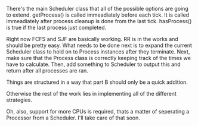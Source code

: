 There's the main Scheduler class that all of the possible options are going to extend. getProcess() is called immeadiately before each tick. It is called immeadiately after process cleanup is done from the last tick. hasProcess() is true if the last process just completed.

Right now FCFS and SJF are basically working. RR is in the works and should be pretty easy. What needs to be done next is to expand the current Scheduler class to hold on to Process instances after they terminate. Next, make sure that the Process class is correctly keeping track of the times we have to calculate. Then, add something to Scheduler to output this and return after all processes are ran.

Things are structured in a way that part B should only be a quick addition.

Otherwise the rest of the work lies in implementing all of the different strategies.

Oh, also, support for more CPUs is required, thats a matter of seperating a Processor from a Scheduler. I'll take care of that soon.